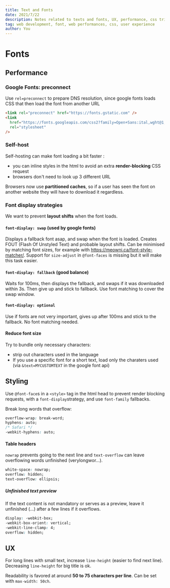 ```yaml
---
title: Text and Fonts
date: 2021/7/22
description: Notes related to texts and fonts, UX, performance, css tricks...
tag: web development, font, web performances, css, user experience
author: You
---
```


# Fonts

## Performance

### Google Fonts: preconnect

Use `rel=preconnect` to prepare DNS resolution, since google fonts loads CSS that then load the font from another URL

```html
<link rel="preconnect" href="https://fonts.gstatic.com" />
<link
  href="https://fonts.googleapis.com/css2?family=Open+Sans:ital,wght@1,400;1,600&display=swap"
  rel="stylesheet"
/>
```

### Self-host

Self-hosting can make font loading a bit faster :

- you can inline styles in the html to avoid an extra **render-blocking** CSS request
- browsers don't need to look up 3 different URL

Browsers now use **partitioned caches**, so if a user has seen the font on another website they will have to download it regardless.

### Font display strategies

We want to prevent **layout shifts** when the font loads.

#### `font-display: swap` (used by google fonts)

Displays a fallback font asap, and swap when the font is loaded. Creates FOUT (Flash Of Unstyled Text) and probable layout shifts. Can be minimised by matching font sizes, for example with https://meowni.ca/font-style-matcher/. Support for `size-adjust` in `@font-faces` is missing but it will make this task easier.

#### `font-display: fallback` (good balance)

Waits for 100ms, then displays the fallback, and swaps if it was downloaded within 3s. Then give up and stick to fallback. Use font matching to cover the swap window.

#### `font-display: optional`

Use if fonts are not very important, gives up after 100ms and stick to the fallback. No font matching needed.

#### Reduce font size

Try to bundle only necessary characters:

- strip out characters used in the language
- If you use a specific font for a short text, load only the charaters used (via `&text=MYCUSTOMTEXT` in the google font api)

## Styling

Use `@font-face`s in a `<style>` tag in the html head to prevent render blocking requests, with a `font-display`strategy, and use `font-family` fallbacks.

Break long words that overflow:

```css
overflow-wrap: break-word;
hyphens: auto;
/* Safari */
-webkit-hyphens: auto;
```

#### Table headers

`nowrap` prevents going to the next line and `text-overflow` can leave overflowing words unfinished (verylongwor...).

```css
white-space: nowrap;
overflow: hidden;
text-overflow: ellipsis;
```

##### Unfinished text preview

If the text content is not mandatory or serves as a preview, leave it unfinished (...) after a few lines if it overflows.

```css
display: -webkit-box;
-webkit-box-orient: vertical;
-webkit-line-clamp: 4;
overflow: hidden;
```

## UX

For long lines with small text, increase `line-height` (easier to find next line). Decreasing `line-height` for big title is ok.

Readability is favored at around **50 to 75 characters per line**. Can be set with `max-width: 50ch`.
